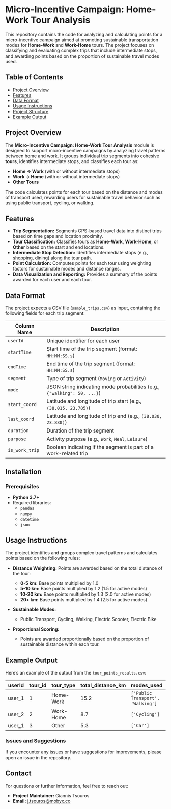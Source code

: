 # Micro-Incentive Campaign: Home-Work Tour Analysis

This repository contains the code for analyzing and calculating points for a micro-incentive campaign aimed at promoting sustainable transportation modes for **Home-Work** and **Work-Home** tours. The project focuses on classifying and evaluating complex trips that include intermediate stops, and awarding points based on the proportion of sustainable travel modes used.

## Table of Contents
- [Project Overview](#project-overview)
- [Features](#features)
- [Data Format](#data-format)
- [Usage Instructions](#usage-instructions)
- [Project Structure](#project-structure)
- [Example Output](#example-output)

## Project Overview
The **Micro-Incentive Campaign: Home-Work Tour Analysis** module is designed to support micro-incentive campaigns by analyzing travel patterns between home and work. It groups individual trip segments into cohesive **tours**, identifies intermediate stops, and classifies each tour as:

- **Home → Work** (with or without intermediate stops)
- **Work → Home** (with or without intermediate stops)
- **Other Tours**

The code calculates points for each tour based on the distance and modes of transport used, rewarding users for sustainable travel behavior such as using public transport, cycling, or walking.

## Features
- **Trip Segmentation:** Segments GPS-based travel data into distinct trips based on time gaps and location proximity.
- **Tour Classification:** Classifies tours as **Home-Work**, **Work-Home**, or **Other** based on the start and end locations.
- **Intermediate Stop Detection:** Identifies intermediate stops (e.g., shopping, dining) along the tour path.
- **Point Calculation:** Computes points for each tour using weighting factors for sustainable modes and distance ranges.
- **Data Visualization and Reporting:** Provides a summary of the points awarded for each user and each tour.

## Data Format
The project expects a CSV file (`sample_trips.csv`) as input, containing the following fields for each trip segment:

| Column Name      | Description                                                           |
|------------------|-----------------------------------------------------------------------|
| `userId`         | Unique identifier for each user                                       |
| `startTime`      | Start time of the trip segment (format: `HH:MM:SS.s`)                  |
| `endTime`        | End time of the trip segment (format: `HH:MM:SS.s`)                    |
| `segment`        | Type of trip segment (`Moving` or `Activity`)                          |
| `mode`           | JSON string indicating mode probabilities (e.g., `{"walking": 50, ...}`) |
| `start_coord`    | Latitude and longitude of trip start (e.g., `(38.015, 23.785)`)        |
| `last_coord`     | Latitude and longitude of trip end (e.g., `(38.030, 23.830)`)          |
| `duration`       | Duration of the trip segment                                          |
| `purpose`        | Activity purpose (e.g., `Work`, `Meal`, `Leisure`)                     |
| `is_work_trip`   | Boolean indicating if the segment is part of a work-related trip       |

## Installation
### Prerequisites
- **Python 3.7+**
- Required libraries:
  - `pandas`
  - `numpy`
  - `datetime`
  - `json`

## Usage Instructions
The project identifies and groups complex travel patterns and calculates points based on the following rules:

- **Distance Weighting:** Points are awarded based on the total distance of the tour:
  - **0-5 km:** Base points multiplied by 1.0
  - **5-10 km:** Base points multiplied by 1.2 (1.5 for active modes)
  - **10-20 km:** Base points multiplied by 1.3 (2.0 for active modes)
  - **20+ km:** Base points multiplied by 1.4 (2.5 for active modes)
  
- **Sustainable Modes:**
  - Public Transport, Cycling, Walking, Electric Scooter, Electric Bike
  
- **Proportional Scoring:**
  - Points are awarded proportionally based on the proportion of sustainable distance within each tour.


## Example Output
Here’s an example of the output from the `tour_points_results.csv`:

| userId  | tour_id | tour_type   | total_distance_km | modes_used                  | points |
|---------|---------|-------------|-------------------|----------------------------|--------|
| user_1  | 1       | Home-Work   | 15.2              | `['Public Transport', 'Walking']` | 2.1    |
| user_2  | 2       | Work-Home   | 8.7               | `['Cycling']`              | 2.0    |
| user_1  | 3       | Other       | 5.3               | `['Car']`                  | 0.0    |


### Issues and Suggestions
If you encounter any issues or have suggestions for improvements, please open an issue in the repository.


## Contact
For questions or further information, feel free to reach out:

- **Project Maintainer:** Giannis Tsouros
- **Email:** [j.tsouros@mobyx.co](mailto:j.tsouros@mobyx.co)

